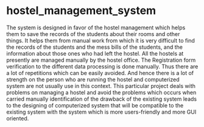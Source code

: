 # hostel_management_system
The system is designed in favor of the hostel management which helps them to save the records of the students about their rooms and other things. It helps them from manual work from which it is very difficult to find the records of the students and the mess bills of the students, and the information about those ones who had left the hostel. All the hostels at presently are managed manually by the hostel office. The Registration form verification to the different data processing is done manually. Thus there are a lot of repetitions which can be easily avoided. And hence there is a lot of strength on the person who are running the hostel and computerized system are not usually use in this context. This particular project deals with problems on managing a hostel and avoid the problems which occurs when carried manually identification of the drawback of the existing system leads to the designing of computerized system that will be compatible to the existing system with the system which is more users-friendly and more GUI oriented.
